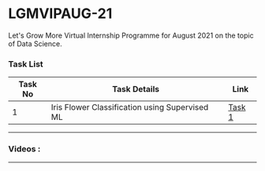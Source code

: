 # LGMVIPAUG-21
Let's Grow More Virtual Internship Programme for August 2021 on the topic of Data Science.


### Task List

| Task No | Task Details | Link | 
|---------|--------------|------|
|  1  | Iris Flower Classification using Supervised ML | [Task 1](https://github.com/MainakRepositor/LGMVIPAUG-21/blob/master/Iris_Classification_Supervised_ML.ipynb) | 

<hr>


### Videos : 

<hr>


  


